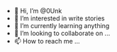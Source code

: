 - 👋 Hi, I’m @0Unk
- 👀 I’m interested in write stories
- 🌱 I’m currently learning anything
- 💞️ I’m looking to collaborate on ...
- 📫 How to reach me ...

<!---
0Unk/0Unk is a ✨ special ✨ repository because its `README.md` (this file) appears on your GitHub profile.
You can click the Preview link to take a look at your changes.
--->
